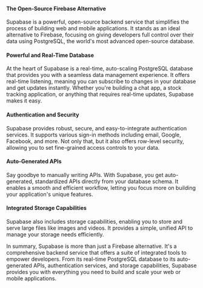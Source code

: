 #### The Open-Source Firebase Alternative

Supabase is a powerful, open-source backend service that simplifies the process of building web and mobile applications. It stands as an ideal alternative to Firebase, focusing on giving developers full control over their data using PostgreSQL, the world's most advanced open-source database.

#### Powerful and Real-Time Database

At the heart of Supabase is a real-time, auto-scaling PostgreSQL database that provides you with a seamless data management experience. It offers real-time listening, meaning you can subscribe to changes in your database and get updates instantly. Whether you're building a chat app, a stock tracking application, or anything that requires real-time updates, Supabase makes it easy.

#### Authentication and Security

Supabase provides robust, secure, and easy-to-integrate authentication services. It supports various sign-in methods including email, Google, Facebook, and more. Not only that, but it also offers row-level security, allowing you to set fine-grained access controls to your data.

#### Auto-Generated APIs

Say goodbye to manually writing APIs. With Supabase, you get auto-generated, standardized APIs directly from your database schema. It enables a smooth and efficient workflow, letting you focus more on building your application's unique features.

#### Integrated Storage Capabilities

Supabase also includes storage capabilities, enabling you to store and serve large files like images and videos. It provides a simple, unified API to manage your storage needs efficiently.

In summary, Supabase is more than just a Firebase alternative. It's a comprehensive backend service that offers a suite of integrated tools to empower developers. From its real-time PostgreSQL database to its auto-generated APIs, authentication services, and storage capabilities, Supabase provides you with everything you need to build and scale your web or mobile applications.

